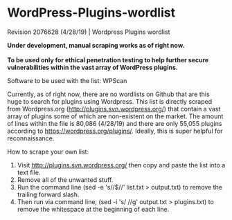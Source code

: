 # WordPress-Plugins-wordlist
Revision 2076628 (4/28/19) | Wordpress Plugins wordlist

<b>Under development, manual scraping works as of right now.</b></br></br>
<b>To be used only for ethical penetration testing to help further secure vulnerabilities within the vast array of WordPress plugins.</b>

Software to be used with the list: WPScan

Currently, as of right now, there are no wordlists on Github that are this huge to search for plugins using Wordpress. This list is directly scraped from Wordpress.org (http://plugins.svn.wordpress.org/) that contain a vast array of plugins some of which are non-existent on the market. The amount of lines within the file is 80,086 (4/28/19) and there are only 55,055 plugins according to https://wordpress.org/plugins/. Ideally, this is super helpful for reconnaissance.

How to scrape your own list:
1. Visit http://plugins.svn.wordpress.org/ then copy and paste the list into a text file.
2. Remove all of the unwanted stuff.
3. Run the command line (sed -e 's/\/$//' list.txt > output.txt) to remove the trailing forward slash.
4. Then run via command line, (sed -i 's/ //g' output.txt > plugins.txt) to remove the whitespace at the beginning of each line.
